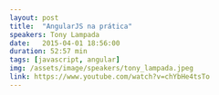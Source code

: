 ```yaml
---
layout: post
title:  "AngularJS na prática"
speakers: Tony Lampada
date:   2015-04-01 18:56:00
duration: 52:57 min
tags: [javascript, angular]
img: /assets/image/speakers/tony_lampada.jpeg
link: https://www.youtube.com/watch?v=chYbHe4tsTo
---
```

